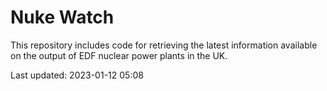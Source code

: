 # Nuke Watch

This repository includes code for retrieving the latest information available on the output of EDF nuclear power plants in the UK.

Last updated: 2023-01-12 05:08